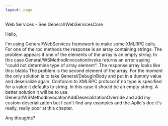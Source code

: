 ```yaml
---
layout: page
---
```


Web Services  - See General/WebServicesCore

Hello,

I'm using General/WebServices framework to make some XMLRPC calls. For one of the rpc methods the response is an array containing strings.
The problem appears if one of the elements of the array is an empty string. In this case General/WSMethodInvocationInvoke returns an error saying "could not determine type of array element".
The response array looks like this:
                 <array>
                   <data>
                     <value>
                       blabla
                     </value>
                     <value>
                     </value>
                   </data>
                 </array>
The problem is the second element of the array. For the moment the only solution is to take General/DebugInBody and put in <value></value> a dummy value and deserialize again. Conforom to XMLRPC protocol if no type is specified for a value it defaults to string. In this case it should be an empty string.
A better solution it will be to use General/WSMethodInvocationAddDeserializationOverride and add my custom deserialization but I can't find any examples and the Aplle's doc it's really, really poor at this chapter.

Any thoughts?